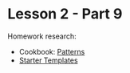 # Lesson 2 - Part 9

Homework research:

   * Cookbook: [Patterns](http://www.oracle.com/webfolder/technetwork/jet/jetCookbook.html?component=home&demo=rootPatterns)
   * [Starter Templates](http://www.oracle.com/webfolder/technetwork/jet/globalExamples.html)